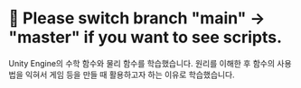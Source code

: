 # 🎯 Please switch branch "main" -> "master" if you want to see scripts.

Unity Engine의 수학 함수와 물리 함수를 학습했습니다. 원리를 이해한 후 함수의 사용법을 익혀서 게임 등을 만들 때 활용하고자 하는 이유로 학습했습니다.
